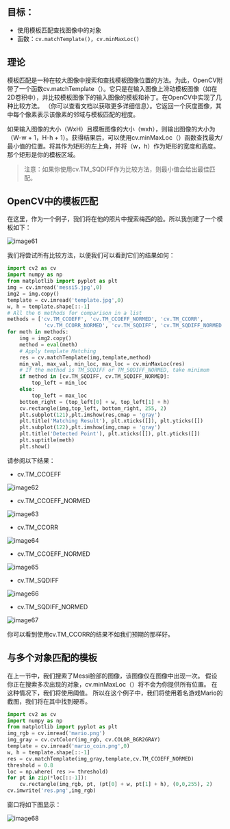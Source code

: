 ## 目标：

- 使用模板匹配查找图像中的对象
- 函数：`cv.matchTemplate()`，`cv.minMaxLoc()`
    
## 理论

模板匹配是一种在较大图像中搜索和查找模板图像位置的方法。为此，OpenCV附带了一个函数cv.matchTemplate（）。它只是在输入图像上滑动模板图像（如在2D卷积中），并比较模板图像下的输入图像的模板和补丁。在OpenCV中实现了几种比较方法。 （你可以查看文档以获取更多详细信息）。它返回一个灰度图像，其中每个像素表示该像素的邻域与模板匹配的程度。

如果输入图像的大小（WxH）且模板图像的大小（wxh），则输出图像的大小为（W-w + 1，H-h + 1）。获得结果后，可以使用cv.minMaxLoc（）函数查找最大/最小值的位置。将其作为矩形的左上角，并将（w，h）作为矩形的宽度和高度。那个矩形是你的模板区域。

> 注意：如果你使用cv.TM_SQDIFF作为比较方法，则最小值会给出最佳匹配。

## OpenCV中的模板匹配

在这里，作为一个例子，我们将在他的照片中搜索梅西的脸。所以我创建了一个模板如下：

![image61](https://docs.opencv.org/4.0.0/messi_face.jpg)

我们将尝试所有比较方法，以便我们可以看到它们的结果如何：

```python
import cv2 as cv
import numpy as np
from matplotlib import pyplot as plt
img = cv.imread('messi5.jpg',0)
img2 = img.copy()
template = cv.imread('template.jpg',0)
w, h = template.shape[::-1]
# All the 6 methods for comparison in a list
methods = ['cv.TM_CCOEFF', 'cv.TM_CCOEFF_NORMED', 'cv.TM_CCORR',
            'cv.TM_CCORR_NORMED', 'cv.TM_SQDIFF', 'cv.TM_SQDIFF_NORMED']
for meth in methods:
    img = img2.copy()
    method = eval(meth)
    # Apply template Matching
    res = cv.matchTemplate(img,template,method)
    min_val, max_val, min_loc, max_loc = cv.minMaxLoc(res)
    # If the method is TM_SQDIFF or TM_SQDIFF_NORMED, take minimum
    if method in [cv.TM_SQDIFF, cv.TM_SQDIFF_NORMED]:
        top_left = min_loc
    else:
        top_left = max_loc
    bottom_right = (top_left[0] + w, top_left[1] + h)
    cv.rectangle(img,top_left, bottom_right, 255, 2)
    plt.subplot(121),plt.imshow(res,cmap = 'gray')
    plt.title('Matching Result'), plt.xticks([]), plt.yticks([])
    plt.subplot(122),plt.imshow(img,cmap = 'gray')
    plt.title('Detected Point'), plt.xticks([]), plt.yticks([])
    plt.suptitle(meth)
    plt.show()
```

请参阅以下结果：

* cv.TM_CCOEFF

![image62](https://docs.opencv.org/4.0.0/template_ccoeff_1.jpg)

* cv.TM_CCOEFF_NORMED

![image63](https://docs.opencv.org/4.0.0/template_ccoeffn_2.jpg)

* cv.TM_CCORR

![image64](https://docs.opencv.org/4.0.0/template_ccorr_3.jpg)

* cv.TM_CCOEFF_NORMED

![image65](https://docs.opencv.org/4.0.0/template_ccorrn_4.jpg)

* cv.TM_SQDIFF

![image66](https://docs.opencv.org/4.0.0/template_sqdiff_5.jpg)

* cv.TM_SQDIFF_NORMED

![image67](https://docs.opencv.org/4.0.0/template_sqdiffn_6.jpg)

你可以看到使用cv.TM_CCORR的结果不如我们预期的那样好。

## 与多个对象匹配的模板

在上一节中，我们搜索了Messi脸部的图像，该图像仅在图像中出现一次。 假设你正在搜索多次出现的对象，cv.minMaxLoc（）将不会为你提供所有位置。 在这种情况下，我们将使用阈值。 所以在这个例子中，我们将使用着名游戏Mario的截图，我们将在其中找到硬币。

```python
import cv2 as cv
import numpy as np
from matplotlib import pyplot as plt
img_rgb = cv.imread('mario.png')
img_gray = cv.cvtColor(img_rgb, cv.COLOR_BGR2GRAY)
template = cv.imread('mario_coin.png',0)
w, h = template.shape[::-1]
res = cv.matchTemplate(img_gray,template,cv.TM_CCOEFF_NORMED)
threshold = 0.8
loc = np.where( res >= threshold)
for pt in zip(*loc[::-1]):
    cv.rectangle(img_rgb, pt, (pt[0] + w, pt[1] + h), (0,0,255), 2)
cv.imwrite('res.png',img_rgb)
```

窗口将如下图显示：

![image68](https://docs.opencv.org/4.0.0/res_mario.jpg)